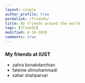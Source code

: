 ```yaml
---
layout: single
author_profile: true
permalink: /friends/
title: My friends around the world
tags: [friends]
modified: 4-10-2019
comments: true
---
```


### My friends at IUST
*  zahra bonakdarchian
*  fateme alimohammadi
*  sahar shahparvar



